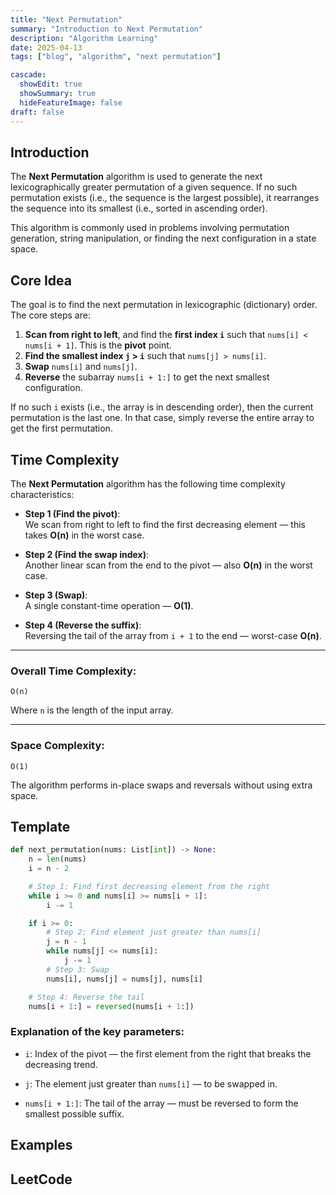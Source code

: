 ```yaml
---
title: "Next Permutation"
summary: "Introduction to Next Permutation"
description: "Algorithm Learning"
date: 2025-04-13
tags: ["blog", "algorithm", "next permutation"]

cascade:
  showEdit: true
  showSummary: true
  hideFeatureImage: false
draft: false
---
```


## Introduction

The **Next Permutation** algorithm is used to generate the next lexicographically greater permutation of a given sequence. If no such permutation exists (i.e., the sequence is the largest possible), it rearranges the sequence into its smallest (i.e., sorted in ascending order).

This algorithm is commonly used in problems involving permutation generation, string manipulation, or finding the next configuration in a state space.

## Core Idea

The goal is to find the next permutation in lexicographic (dictionary) order. The core steps are:

1. **Scan from right to left**, and find the **first index `i`** such that `nums[i] < nums[i + 1]`. This is the **pivot** point.
2. **Find the smallest index `j` > `i`** such that `nums[j] > nums[i]`.
3. **Swap** `nums[i]` and `nums[j]`.
4. **Reverse** the subarray `nums[i + 1:]` to get the next smallest configuration.

If no such `i` exists (i.e., the array is in descending order), then the current permutation is the last one. In that case, simply reverse the entire array to get the first permutation.

## Time Complexity

The **Next Permutation** algorithm has the following time complexity characteristics:

- **Step 1 (Find the pivot)**:  
  We scan from right to left to find the first decreasing element — this takes **O(n)** in the worst case.

- **Step 2 (Find the swap index)**:  
  Another linear scan from the end to the pivot — also **O(n)** in the worst case.

- **Step 3 (Swap)**:  
  A single constant-time operation — **O(1)**.

- **Step 4 (Reverse the suffix)**:  
  Reversing the tail of the array from `i + 1` to the end — worst-case **O(n)**.

---

### Overall Time Complexity:

```
O(n)
```

Where `n` is the length of the input array.

---

### Space Complexity:

```
O(1)
```

The algorithm performs in-place swaps and reversals without using extra space.



## Template

```python
def next_permutation(nums: List[int]) -> None:
    n = len(nums)
    i = n - 2

    # Step 1: Find first decreasing element from the right
    while i >= 0 and nums[i] >= nums[i + 1]:
        i -= 1

    if i >= 0:
        # Step 2: Find element just greater than nums[i]
        j = n - 1
        while nums[j] <= nums[i]:
            j -= 1
        # Step 3: Swap
        nums[i], nums[j] = nums[j], nums[i]

    # Step 4: Reverse the tail
    nums[i + 1:] = reversed(nums[i + 1:])
```
### Explanation of the key parameters:

- `i`: Index of the pivot — the first element from the right that breaks the decreasing trend.

- `j`: The element just greater than `nums[i]` — to be swapped in.

- `nums[i + 1:]`: The tail of the array — must be reversed to form the smallest possible suffix.

## Examples

## LeetCode